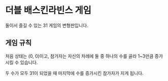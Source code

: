 # 더블 배스킨라빈스 게임

둘이서 즐길 수 있는 31 게임의 변형판입니다.

## 게임 규칙

처음 상태는 (0, 0)이고, 참가자는 자신의 차례에 둘 중 하나의 수를 골라 1~3만큼 증가시킬 수 있습니다.

두 수가 모두 31이 되었을 때 마지막에 수를 증가시킨 참가자가 지게 됩니다.
